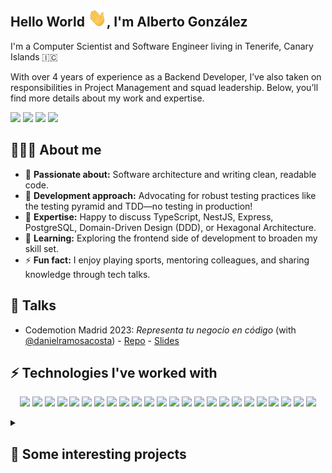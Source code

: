 ## Hello World <img src="./assets/wave.gif" width="30px">, I'm Alberto González

I'm a Computer Scientist and Software Engineer living in Tenerife, Canary Islands 🇮🇨

With over 4 years of experience as a Backend Developer, I’ve also taken on responsibilities in Project Management and squad leadership. Below, you’ll find more details about my work and expertise.

<p>
  <a href="https://ishortn.ink/zUDwYVTuJ"><img src="https://img.shields.io/badge/-Linkedin-000000?style=flat-square&logo=linkedin&labelColor=black&color=0A66C2" /></a>
  <a href="https://github.com/AlbertoGonzalezAlvarez"><img src="https://img.shields.io/badge/-GitHub-000000?style=flat-square&logo=github&labelColor=black&color=181717" /></a>
  <a href="https://t.me/albertogonzalezalvarez"><img src="https://img.shields.io/badge/-Telegram-000000?style=flat-square&logo=Telegram&labelColor=black&color=26A5E4" /></a>
  <a href="https://x.com/AlberGlez_"><img src="https://img.shields.io/badge/-X-000000?style=flat-square&logo=X&labelColor=black&color=000000" /></a>
</p>

## 🙋🏽‍♂️ About me
- 🎯 **Passionate about:** Software architecture and writing clean, readable code.
- 🧪 **Development approach:** Advocating for robust testing practices like the testing pyramid and TDD—no testing in production!
- 💬 **Expertise:** Happy to discuss TypeScript, NestJS, Express, PostgreSQL, Domain-Driven Design (DDD), or Hexagonal Architecture.
- 🌱 **Learning:** Exploring the frontend side of development to broaden my skill set.
- ⚡ **Fun fact:**  I enjoy playing sports, mentoring colleagues, and sharing knowledge through tech talks.

## 📢 Talks
- Codemotion Madrid 2023: *Representa tu negocio en código* (with [@danielramosacosta](https://github.com/DanielRamosAcosta)) - [Repo](https://github.com/AlbertoGonzalezAlvarez/codetalk) - [Slides](https://ishortn.ink/XXYlzJ52R)

## ⚡ Technologies I've worked with
<p align="center">
<img src="https://img.shields.io/badge/-typescript-000000?style=for-the-badge&logo=typescript&labelColor=black&color=3178C6" />
<img src="https://img.shields.io/badge/-javascript-000000?style=for-the-badge&logo=javascript&labelColor=black&color=F7DF1E" />
<img src="https://img.shields.io/badge/-python-000000?style=for-the-badge&logo=python&labelColor=black&color=3776AB" />
<img src="https://img.shields.io/badge/-NestJS-000000?style=for-the-badge&logo=nestjs&labelColor=black&color=E0234E" />
<img src="https://img.shields.io/badge/-NodeJS-000000?style=for-the-badge&logo=nodedotjs&labelColor=black&color=5FA04E" />
<img src="https://img.shields.io/badge/-express-000000?style=for-the-badge&logo=express&labelColor=black&color=000000" />
<img src="https://img.shields.io/badge/-fastify-000000?style=for-the-badge&logo=fastify&labelColor=black&color=000000" />
<img src="https://img.shields.io/badge/-jest-000000?style=for-the-badge&logo=jest&labelColor=black&color=C21325" />
<img src="https://img.shields.io/badge/-vitest-000000?style=for-the-badge&logo=vitest&labelColor=black&color=6E9F18" />
<img src="https://img.shields.io/badge/-Swagger-000000?style=for-the-badge&logo=Swagger&labelColor=black&color=85EA2D" />
<img src="https://img.shields.io/badge/-mongodb-000000?style=for-the-badge&logo=mongodb&labelColor=black&color=47A248" />
<img src="https://img.shields.io/badge/-NextJS-000000?style=for-the-badge&logo=nextdotjs&labelColor=black&color=000000" />
<img src="https://img.shields.io/badge/-react-000000?style=for-the-badge&logo=react&labelColor=black&color=61DAFB" />

<img src="https://img.shields.io/badge/-postgresql-000000?style=for-the-badge&logo=postgresql&labelColor=black&color=4169E1" />
<img src="https://img.shields.io/badge/-mongodb-000000?style=for-the-badge&logo=mongodb&labelColor=black&color=47A248" />
<img src="https://img.shields.io/badge/-redis-000000?style=for-the-badge&logo=redis&labelColor=black&color=FF4438" />
<img src="https://img.shields.io/badge/-docker-000000?style=for-the-badge&logo=docker&labelColor=black&color=2496ED" />
<img src="https://img.shields.io/badge/-aws-000000?style=for-the-badge&logo=amazonwebservices&labelColor=black&color=232F3E" />

<img src="https://img.shields.io/badge/-NPM-000000?style=for-the-badge&logo=NPM&labelColor=black&color=CB3837" />
<img src="https://img.shields.io/badge/-Git-000000?style=for-the-badge&logo=Git&labelColor=black&color=F05032" />
<img src="https://img.shields.io/badge/-Notion-000000?style=for-the-badge&logo=notion&labelColor=black&color=000000" />
<img src="https://img.shields.io/badge/-jira-000000?style=for-the-badge&logo=jira&labelColor=black&color=0052CC" />
<img src="https://img.shields.io/badge/-Insomnia-000000?style=for-the-badge&logo=Insomnia&labelColor=black&color=4000BF" />
<img src="https://img.shields.io/badge/-DBeaver-000000?style=for-the-badge&logo=DBeaver&labelColor=black&color=382923" />
</p>

<details> 
  <summary><h2>📘 Some interesting projects</h2></summary>

<h3>Fintechs 💰</h3>
<p>I contributed to a unicorn fintech startup that successfully secured multiple Series-B funding rounds. My role was transversal, focused on developing tools and libraries to enhance the speed and agility of other teams.</p>

<p>During this time, I promoted good practices such as reducing mocks for third-party libraries, applying dependency inversion or adopting repository pattern for cleaner code. I also led the shift from MVC to Clean Architecture and improved testing strategies.</p>

<h3>Ecommerces 🛒</h3>
<p>I have worked on several projects related with e-commerce platforms related with customized meal plans for pets. Using a confidential formula, I developed specific plans for pets taking into account pet's charachteristics and breed, supporting both one-time purchases and recurring payments.</p>

<p>As this project was built up from scracth, it was covered by a robust battery of unit, integration and e2e tests while using clean architechture and also Domain Driven Design.</p>

<h3>Learning platforms 🧑‍🏫</h3>
<p>I have worked for a big corporate engineering firm's learning platform. This project was built from scracth and allows the Human Resource department doing an exhaustive Training Need Analysis and elaborate a plan for improving employees skills. The platform leveraged AI to suggest courses based on their content.

One of the key challenges was implementing dynamic course and resource visibility based on user profiles. Additionally, I developed an integration with Workday to retrieve and map data for over 60.000 employees within the learning system.
</p>

<h3>Institutional webs 🏛️</h3>
<p>I have worked on projects to enhance existing institutional webs improving loading times. In this case I made up a proxy backend that implements an ETL process to gather information from different API's, discard, select and persist it for further use.
</p>

<p>This process runs continuously, caching fresh data from multiple APIs in a Redis database to ensure quick access and optimal performance.</p>

</details>

